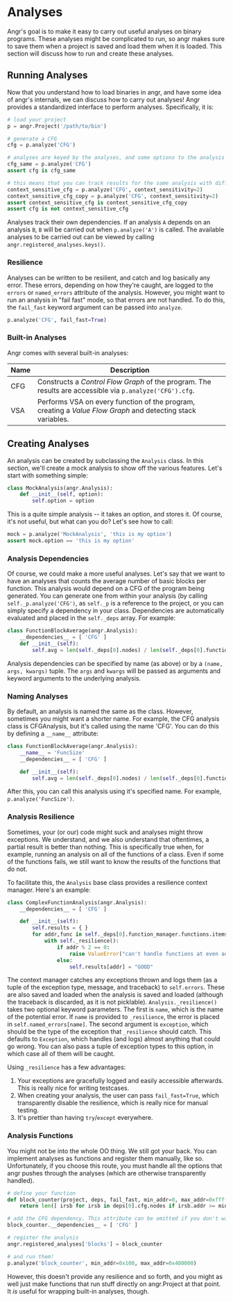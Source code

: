 # Analyses

Angr's goal is to make it easy to carry out useful analyses on binary programs.
These analyses might be complicated to run, so angr makes sure to save them when a project is saved and load them when it is loaded.
This section will discuss how to run and create these analyses.

## Running Analyses

Now that you understand how to load binaries in angr, and have some idea of angr's internals, we can discuss how to carry out analyses!
Angr provides a standardized interface to perform analyses. Specifically, it is:

```python
# load your project
p = angr.Project('/path/to/bin')

# generate a CFG
cfg = p.analyze('CFG')

# analyses are keyed by the analyses, and some options to the analysis
cfg_same = p.analyze('CFG')
assert cfg is cfg_same

# this means that you can track results for the same analysis with different options
context_sensitive_cfg = p.analyze('CFG', context_sensitivity=2)
context_sensitive_cfg_copy = p.analyze('CFG', context_sensitivity=2)
assert context_sensitive_cfg is context_sensitive_cfg_copy
assert cfg is not context_sensitive_cfg
```

Analyses track their own dependencies. If an analysis `A` depends on an analysis `B`, `B` will be carried out when `p.analyze('A')` is called.
The available analyses to be carried out can be viewed by calling `angr.registered_analyses.keys()`.

### Resilience

Analyses can be written to be resilient, and catch and log basically any error.
These errors, depending on how they're caught, are logged to the `errors` or `named_errors` attribute of the analysis.
However, you might want to run an analysis in "fail fast" mode, so that errors are not handled.
To do this, the `fail_fast` keyword argument can be passed into `analyze`.

```python
p.analyze('CFG', fail_fast=True)
```

### Built-in Analyses

Angr comes with several built-in analyses:

| Name | Description |
|------|-------------|
| CFG  | Constructs a *Control Flow Graph* of the program. The results are accessible via `p.analyze('CFG').cfg`. |
| VSA  | Performs VSA on every function of the program, creating a *Value Flow Graph* and detecting stack variables. |

## Creating Analyses

An analysis can be created by subclassing the `Analysis` class.
In this section, we'll create a mock analysis to show off the various features.
Let's start with something simple:

```python
class MockAnalysis(angr.Analysis):
	def __init__(self, option):
		self.option = option
```

This is a quite simple analysis -- it takes an option, and stores it.
Of course, it's not useful, but what can you do?
Let's see how to call:

```python
mock = p.analyze('MockAnalysis', 'this is my option')
assert mock.option == 'this is my option'
```

### Analysis Dependencies

Of course, we could make a more useful analyses.
Let's say that we want to have an analyses that counts the average number of basic blocks per function.
This analysis would depend on a CFG of the program being generated.
You can generate one from within your analysis (by calling `self._p.analyze('CFG')`, as `self._p` is a reference to the project, or you can simply specify a dependency in your class.
Dependencies are automatically evaluated and placed in the `self._deps` array.
For example:

```python
class FunctionBlockAverage(angr.Analysis):
	__dependencies__ = [ 'CFG' ]
	def __init__(self):
		self.avg = len(self._deps[0].nodes) / len(self._deps[0].function_manager.functions)
```

Analysis dependencies can be specified by name (as above) or by a `(name, args, kwargs)` tuple. The `args` and `kwargs` will be passed as arguments and keyword arguments to the underlying analysis.

### Naming Analyses

By default, an analysis is named the same as the class.
However, sometimes you might want a shorter name.
For example, the CFG analysis class is CFGAnalysis, but it's called using the name 'CFG'.
You can do this by defining a `__name__` attribute:

```python
class FunctionBlockAverage(angr.Analysis):
	__name__ = 'FuncSize'
	__dependencies__ = [ 'CFG' ]

	def __init__(self):
		self.avg = len(self._deps[0].nodes) / len(self._deps[0].function_manager.functions)
```

After this, you can call this analysis using it's specified name. For example, `p.analyze('FuncSize')`.

### Analysis Resilience

Sometimes, your (or our) code might suck and analyses might throw exceptions.
We understand, and we also understand that oftentimes, a partial result is better than nothing.
This is specifically true when, for example, running an analysis on all of the functions of a class.
Even if some of the functions fails, we still want to know the results of the functions that do not.

To facilitate this, the `Analysis` base class provides a resilience context manager.
Here's an example:

```python
class ComplexFunctionAnalysis(angr.Analysis):
	__dependencies__ = [ 'CFG' ]

	def __init__(self):
		self.results = { }
		for addr,func in self._deps[0].function_manager.functions.items():
			with self._resilience():
				if addr % 2 == 0:
					raise ValueError("can't handle functions at even addresses")
				else:
					self.results[addr] = "GOOD"
```

The context manager catches any exceptions thrown and logs them (as a tuple of the exception type, message, and traceback) to `self.errors`.
These are also saved and loaded when the analysis is saved and loaded (although the traceback is discarded, as it is not picklable).
`Analysis._resilience()` takes two optional keyword parameters.
The first is `name`, which is the name of the potential error.
If `name` is provided to `_resilience`, the error is placed in `self.named_errors[name]`.
The second argument is `exception`, which should be the type of the exception that `_resilience` should catch.
This defaults to `Exception`, which handles (and logs) almost anything that could go wrong.
You can also pass a tuple of exception types to this option, in which case all of them will be caught.

Using `_resilience` has a few advantages:

1. Your exceptions are gracefully logged and easily accessible afterwards. This is really nice for writing testcases.
2. When creating your analysis, the user can pass `fail_fast=True`, which transparently disable the resilience, which is really nice for manual testing.
3. It's prettier than having `try`/`except` everywhere.

### Analysis Functions

You might not be into the whole OO thing.
We still got your back.
You can implement analyses as functions and register them manually, like so.
Unfortunately, if you choose this route, you must handle all the options that angr pushes through the analyses (which are otherwise transparently handled).

```python
# define your function
def block_counter(project, deps, fail_fast, min_addr=0, max_addr=0xffffffff):
	return len([ irsb for irsb in deps[0].cfg.nodes if irsb.addr >= min_addr and irsb.addr < max_addr ])

# add the CFG dependency. This attribute can be omitted if you don't want dependencies handled.
block_counter.__dependencies__ = [ 'CFG' ]

# register the analysis
angr.registered_analyses['blocks'] = block_counter

# and run them!
p.analyze('block_counter', min_addr=0x100, max_addr=0x400000)
```

However, this doesn't provide any resilience and so forth, and you might as well just make functions that run stuff directly on angr.Project at that point.
It *is* useful for wrapping built-in analyses, though.
